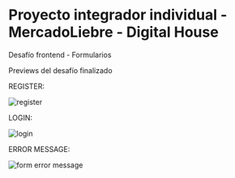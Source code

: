 # Proyecto integrador individual - MercadoLiebre - Digital House

Desafío frontend - Formularios


Previews del desafío finalizado

REGISTER:

![register](https://user-images.githubusercontent.com/118026671/215376348-d4076d9f-a335-4054-b4d4-ef1f07d9387d.svg)

LOGIN:

![login](https://user-images.githubusercontent.com/118026671/215376360-a3a70678-4889-40b6-92c0-c23679ef5293.svg)

ERROR MESSAGE:

![form error message](https://user-images.githubusercontent.com/118026671/215376364-84b354da-2508-474c-afc4-d1e176dc1fb8.svg)
